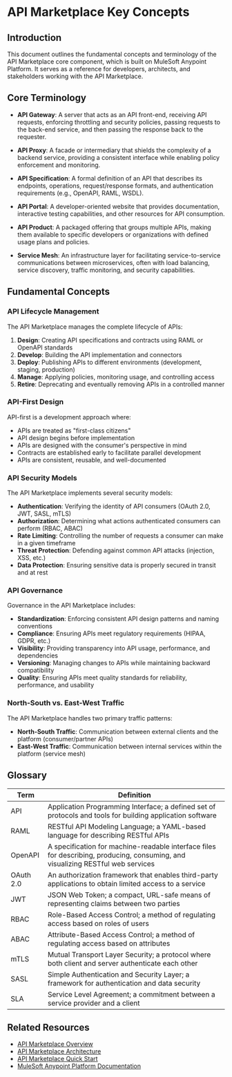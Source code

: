 # API Marketplace Key Concepts

## Introduction
This document outlines the fundamental concepts and terminology of the API Marketplace core component, which is built on MuleSoft Anypoint Platform. It serves as a reference for developers, architects, and stakeholders working with the API Marketplace.

## Core Terminology

- **API Gateway**: A server that acts as an API front-end, receiving API requests, enforcing throttling and security policies, passing requests to the back-end service, and then passing the response back to the requester.

- **API Proxy**: A facade or intermediary that shields the complexity of a backend service, providing a consistent interface while enabling policy enforcement and monitoring.

- **API Specification**: A formal definition of an API that describes its endpoints, operations, request/response formats, and authentication requirements (e.g., OpenAPI, RAML, WSDL).

- **API Portal**: A developer-oriented website that provides documentation, interactive testing capabilities, and other resources for API consumption.

- **API Product**: A packaged offering that groups multiple APIs, making them available to specific developers or organizations with defined usage plans and policies.

- **Service Mesh**: An infrastructure layer for facilitating service-to-service communications between microservices, often with load balancing, service discovery, traffic monitoring, and security capabilities.

## Fundamental Concepts

### API Lifecycle Management

The API Marketplace manages the complete lifecycle of APIs:

1. **Design**: Creating API specifications and contracts using RAML or OpenAPI standards
2. **Develop**: Building the API implementation and connectors
3. **Deploy**: Publishing APIs to different environments (development, staging, production)
4. **Manage**: Applying policies, monitoring usage, and controlling access
5. **Retire**: Deprecating and eventually removing APIs in a controlled manner

### API-First Design

API-first is a development approach where:

- APIs are treated as "first-class citizens"
- API design begins before implementation
- APIs are designed with the consumer's perspective in mind
- Contracts are established early to facilitate parallel development
- APIs are consistent, reusable, and well-documented

### API Security Models

The API Marketplace implements several security models:

- **Authentication**: Verifying the identity of API consumers (OAuth 2.0, JWT, SASL, mTLS)
- **Authorization**: Determining what actions authenticated consumers can perform (RBAC, ABAC)
- **Rate Limiting**: Controlling the number of requests a consumer can make in a given timeframe
- **Threat Protection**: Defending against common API attacks (injection, XSS, etc.)
- **Data Protection**: Ensuring sensitive data is properly secured in transit and at rest

### API Governance

Governance in the API Marketplace includes:

- **Standardization**: Enforcing consistent API design patterns and naming conventions
- **Compliance**: Ensuring APIs meet regulatory requirements (HIPAA, GDPR, etc.)
- **Visibility**: Providing transparency into API usage, performance, and dependencies
- **Versioning**: Managing changes to APIs while maintaining backward compatibility
- **Quality**: Ensuring APIs meet quality standards for reliability, performance, and usability

### North-South vs. East-West Traffic

The API Marketplace handles two primary traffic patterns:

- **North-South Traffic**: Communication between external clients and the platform (consumer/partner APIs)
- **East-West Traffic**: Communication between internal services within the platform (service mesh)

## Glossary

| Term | Definition |
|------|------------|
| API | Application Programming Interface; a defined set of protocols and tools for building application software |
| RAML | RESTful API Modeling Language; a YAML-based language for describing RESTful APIs |
| OpenAPI | A specification for machine-readable interface files for describing, producing, consuming, and visualizing RESTful web services |
| OAuth 2.0 | An authorization framework that enables third-party applications to obtain limited access to a service |
| JWT | JSON Web Token; a compact, URL-safe means of representing claims between two parties |
| RBAC | Role-Based Access Control; a method of regulating access based on roles of users |
| ABAC | Attribute-Based Access Control; a method of regulating access based on attributes |
| mTLS | Mutual Transport Layer Security; a protocol where both client and server authenticate each other |
| SASL | Simple Authentication and Security Layer; a framework for authentication and data security |
| SLA | Service Level Agreement; a commitment between a service provider and a client |

## Related Resources
- [API Marketplace Overview](./overview.md)
- [API Marketplace Architecture](./architecture.md)
- [API Marketplace Quick Start](./quick-start.md)
- [MuleSoft Anypoint Platform Documentation](https://docs.mulesoft.com/)